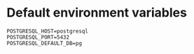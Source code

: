 
# Default environment variables

```
POSTGRESQL_HOST=postgresql
POSTGRESQL_PORT=5432
POSTGRESQL_DEFAULT_DB=pg
```
